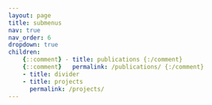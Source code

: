 ```yaml
---
layout: page
title: submenus
nav: true
nav_order: 6
dropdown: true
children: 
    {::comment} - title: publications {:/comment}
    {::comment}   permalink: /publications/ {:/comment}
    - title: divider
    - title: projects
      permalink: /projects/
---
```

